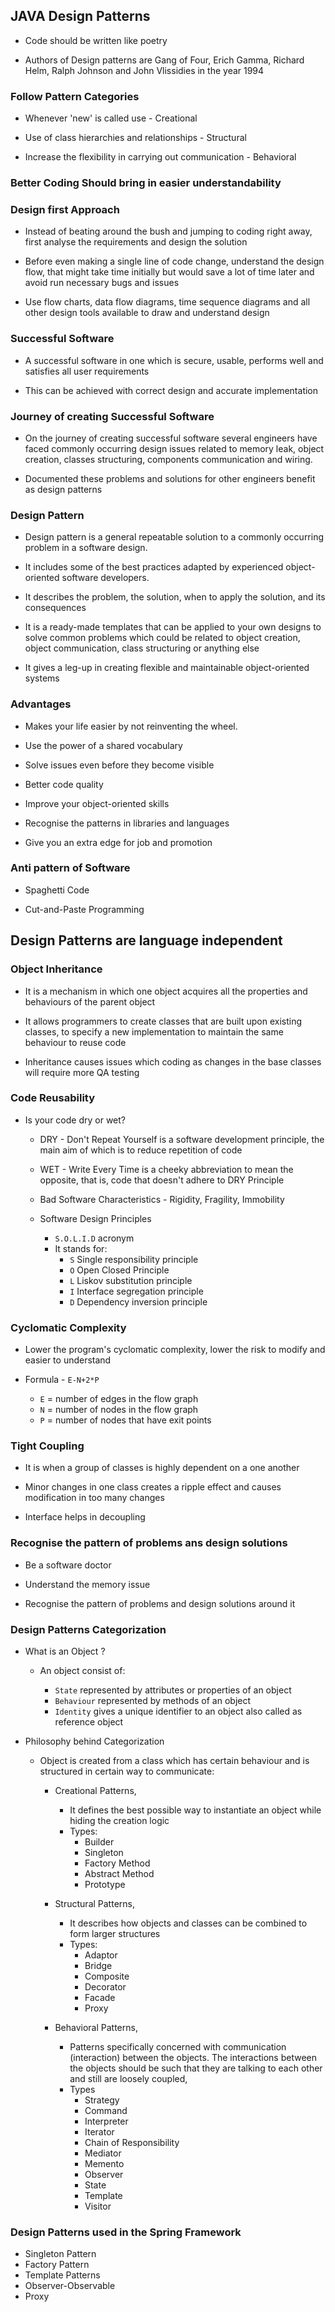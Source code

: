 ## JAVA Design Patterns

- Code should be written like poetry

- Authors of Design patterns are Gang of Four, Erich Gamma, Richard Helm, Ralph Johnson 
and John Vlissidies in the year 1994

### Follow Pattern Categories

- Whenever 'new' is called use - Creational

- Use of class hierarchies and relationships - Structural

- Increase the flexibility in carrying out communication - Behavioral

### Better Coding Should bring in easier understandability

### Design first Approach

- Instead of beating around the bush and jumping to coding right away, first analyse the requirements and design the 
solution

- Before even making a single line of code change, understand the design flow, that might take time
initially but would save a lot of time later and avoid run necessary bugs and issues

- Use flow charts, data flow diagrams, time sequence diagrams and all other design tools available to
draw and understand design
  
### Successful Software

- A successful software in one which is secure, usable, performs well and satisfies all user requirements

- This can be achieved with correct design and accurate implementation

### Journey of creating Successful Software

- On the journey of creating successful software several engineers have faced commonly occurring design issues 
related to memory leak, object creation, classes structuring, components communication and wiring.
  
- Documented these problems and solutions for other engineers benefit as design patterns

### Design Pattern

- Design pattern is a general repeatable solution to a commonly occurring problem in a software design.

- It includes some of the best practices adapted by experienced object-oriented software developers.

- It describes the problem, the solution, when to apply the solution, and its consequences

- It is a ready-made templates that can be applied to your own designs to solve common problems which
could be related to object creation, object communication, class structuring or anything else
  
- It gives a leg-up in creating flexible and maintainable object-oriented systems

### Advantages

- Makes your life easier by not reinventing the wheel.

- Use the power of a shared vocabulary

- Solve issues even before they become visible

- Better code quality

- Improve your object-oriented skills

- Recognise the patterns in libraries and languages

- Give you an extra edge for job and promotion

### Anti pattern of Software

- Spaghetti Code

- Cut-and-Paste Programming

## Design Patterns are language independent

### Object Inheritance

- It is a mechanism in which one object acquires all the properties and behaviours of the 
parent object
  
- It allows programmers to create classes that are built upon existing classes, to specify 
a new implementation to maintain the same behaviour to reuse code
  
- Inheritance causes issues which coding as changes in the base classes will require more 
  QA testing
  
### Code Reusability

- Is your code dry or wet?

  - DRY - Don't Repeat Yourself is a software development principle, the main aim
of which is to reduce repetition of code
    
  - WET - Write Every Time is a cheeky abbreviation to mean the opposite, that is, code
that doesn't adhere to DRY Principle
    
  - Bad Software Characteristics - Rigidity, Fragility, Immobility
  
  - Software Design Principles
      
     - `S.O.L.I.D` acronym
     - It stands for:
       - `S` Single responsibility principle
       - `O` Open Closed Principle
       - `L` Liskov substitution principle
       - `I` Interface segregation principle
       - `D` Dependency inversion principle
    

### Cyclomatic Complexity

- Lower the program's cyclomatic complexity, lower the risk to modify and easier
to understand
  
- Formula - `E-N+2*P`
  - `E` = number of edges in the flow graph
  - `N` = number of nodes in the flow graph
  - `P` = number of nodes that have exit points
    
### Tight Coupling

- It is when a group of classes is highly dependent on a one another

- Minor changes in one class creates a ripple effect and causes modification in too many changes
    
- Interface helps in decoupling 

### Recognise the pattern of problems ans design solutions 

- Be a software doctor

- Understand the memory issue

- Recognise the pattern of problems and design solutions around it

### Design Patterns Categorization

- What is an Object ?
  
  - An object consist of:
    
    - `State` represented by attributes or properties of an object
    - `Behaviour` represented by methods of an object
    - `Identity` gives a unique identifier to an object also called as reference object
    
- Philosophy behind Categorization

  - Object is created from a class which has certain behaviour and is structured in certain way to communicate:
    - Creational Patterns,
       - It defines the best possible way to instantiate an object while hiding the creation logic
       - Types:
          - Builder
          - Singleton
          - Factory Method
          - Abstract Method
          - Prototype
    - Structural Patterns,
       - It describes how objects and classes can be combined to form larger structures
       - Types:
          - Adaptor
          - Bridge
          - Composite
          - Decorator
          - Facade
          - Proxy
      
     - Behavioral Patterns,
         - Patterns specifically concerned with communication (interaction) between the objects. The interactions
    between the objects should be such that they are talking to each other and still are loosely coupled,
         - Types
           - Strategy
           - Command
           - Interpreter
           - Iterator
           - Chain of Responsibility
           - Mediator
           - Memento
           - Observer
           - State
           - Template
           - Visitor
    

### Design Patterns used in the Spring Framework

- Singleton Pattern
- Factory Pattern
- Template Patterns
- Observer-Observable
- Proxy
       
  







  
